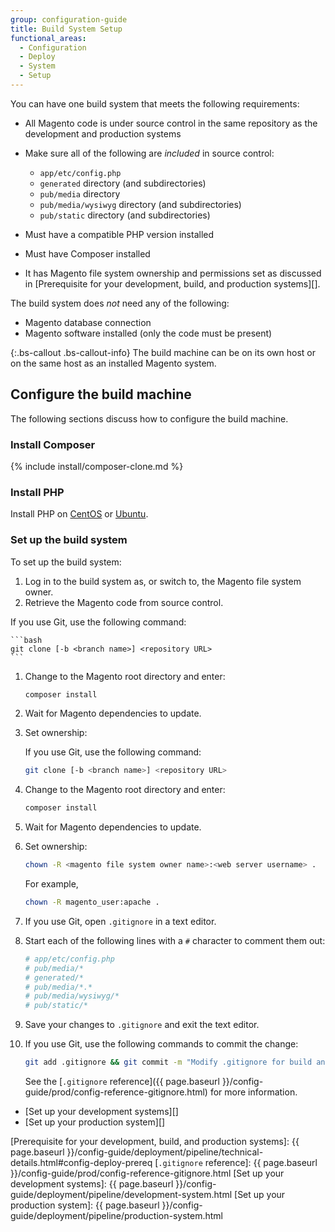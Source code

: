 ```yaml
---
group: configuration-guide
title: Build System Setup
functional_areas:
  - Configuration
  - Deploy
  - System
  - Setup
---
```


You can have one build system that meets the following requirements:

- All Magento code is under source control in the same repository as the development and production systems
- Make sure all of the following are _included_ in source control:

  - `app/etc/config.php`
  - `generated` directory (and subdirectories)
  - `pub/media` directory
  - `pub/media/wysiwyg` directory (and subdirectories)
  - `pub/static` directory (and subdirectories)

- Must have a compatible PHP version installed
- Must have Composer installed
- It has Magento file system ownership and permissions set as discussed in [Prerequisite for your development, build, and production systems][].

The build system does _not_ need any of the following:

- Magento database connection
- Magento software installed (only the code must be present)

{:.bs-callout .bs-callout-info}
The build machine can be on its own host or on the same host as an installed Magento system.

## Configure the build machine

The following sections discuss how to configure the build machine.

### Install Composer

{% include install/composer-clone.md %}

### Install PHP

Install PHP on [CentOS] or [Ubuntu][].

### Set up the build system

To set up the build system:

1. Log in to the build system as, or switch to, the Magento file system owner.
1. Retrieve the Magento code from source control.

  If you use Git, use the following command:

    ```bash
    git clone [-b <branch name>] <repository URL>
    ```

1. Change to the Magento root directory and enter:

    ```bash
    composer install
    ```

1. Wait for Magento dependencies to update.
1. Set ownership:

    If you use Git, use the following command:

    ```bash
    git clone [-b <branch name>] <repository URL>
    ```

2.	Change to the Magento root directory and enter:

    ```bash
    composer install
    ```

3.	Wait for Magento dependencies to update.
4.	Set ownership:

    ```bash
    chown -R <magento file system owner name>:<web server username> .
    ```

    For example,

    ```bash
    chown -R magento_user:apache .
    ```

4.	If you use Git, open `.gitignore` in a text editor.
5.	Start each of the following lines with a `#` character to comment them out:

    ```conf
    # app/etc/config.php
    # pub/media/*
    # generated/*
    # pub/media/*.*
    # pub/media/wysiwyg/*
    # pub/static/*
    ```

6.	Save your changes to `.gitignore` and exit the text editor.
7.	If you use Git, use the following commands to commit the change:

    ```bash
    git add .gitignore && git commit -m "Modify .gitignore for build and production"
    ```

    See the [`.gitignore` reference]({{ page.baseurl }}/config-guide/prod/config-reference-gitignore.html) for more information.

- [Set up your development systems][]
- [Set up your production system][]

<!-- Link Definitions -->
[CentOS]: https://wiki.centos.org/HowTos/php7
[Ubuntu]: https://help.ubuntu.com/lts/serverguide/php.html
[Prerequisite for your development, build, and production systems]: {{ page.baseurl }}/config-guide/deployment/pipeline/technical-details.html#config-deploy-prereq
[`.gitignore` reference]: {{ page.baseurl }}/config-guide/prod/config-reference-gitignore.html
[Set up your development systems]: {{ page.baseurl }}/config-guide/deployment/pipeline/development-system.html
[Set up your production system]: {{ page.baseurl }}/config-guide/deployment/pipeline/production-system.html
